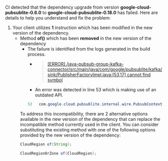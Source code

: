 CI detected that the dependency upgrade from version **google-cloud-pubsublite-0.6.0** to **google-cloud-pubsublite-0.18.0** has failed. Here are details to help you understand and fix the problem:
1. Your client utilizes **1** instruction which has been modified in the new version of the dependency.
   * <summary>Method <b>of()</b> which has been <b>removed</b> in the new version of the dependency</summary>
            
        *  <summary>The failure is identified from the logs generated in the build process. </summary>
          
            *   >[[ERROR] /java-pubsub-group-kafka-connector/src/main/java/com/google/pubsublite/kafka/sink/PublisherFactoryImpl.java:[53,17] cannot find symbol](https://github.com/chains-project/breaking-good/actions/runs/8110103454/job/22166641300#step:4:1114)
            *   An error was detected in line 53 which is making use of an outdated API.
             ``` java
             53   com.google.cloud.pubsublite.internal.wire.PubsubContext.of(com.google.pubsublite.kafka.sink.PublisherFactoryImpl.FRAMEWORK);
            ```
            
        To address this incompatibility, there are 2 alternative options available in the new version of the dependency that can replace the incompatible method currently used in the client. You can consider substituting the existing method with one of the following options provided by the new version of the dependency:
        ``` java
        CloudRegion of(String);
        ```
        ``` java
        CloudRegionOrZone of(CloudRegion);
        ```


